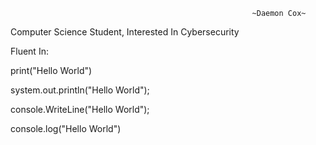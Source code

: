                                                           ~Daemon Cox~

Computer Science Student,
Interested In Cybersecurity


Fluent In:

print("Hello World")

system.out.println("Hello World");

console.WriteLine("Hello World");

console.log("Hello World")




